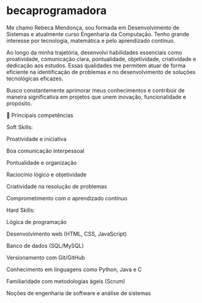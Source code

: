# becaprogramadora

Me chamo Rebeca Mendonça, sou formada em Desenvolvimento de Sistemas e atualmente curso Engenharia da Computação. Tenho grande interesse por tecnologia, matemática e pelo aprendizado contínuo.

Ao longo da minha trajetória, desenvolvi habilidades essenciais como proatividade, comunicação clara, pontualidade, objetividade, criatividade e dedicação aos estudos. Essas qualidades me permitem atuar de forma eficiente na identificação de problemas e no desenvolvimento de soluções tecnológicas eficazes.

Busco constantemente aprimorar meus conhecimentos e contribuir de maneira significativa em projetos que unem inovação, funcionalidade e propósito.

🧠 Principais competências

Soft Skills:

Proatividade e iniciativa

Boa comunicação interpessoal

Pontualidade e organização

Raciocínio lógico e objetividade

Criatividade na resolução de problemas

Comprometimento com o aprendizado contínuo

Hard Skills:

Lógica de programação

Desenvolvimento web (HTML, CSS, JavaScript)

Banco de dados (SQL/MySQL)

Versionamento com Git/GitHub

Conhecimento em linguagens como Python, Java e C 

Familiaridade com metodologias ágeis (Scrum)

Noções de engenharia de software e análise de sistemas
